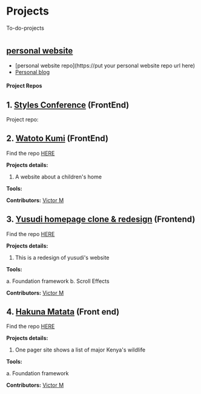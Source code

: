 # Projects
To-do-projects

# 

  ## [personal website](http://victorsite.bitballoon.com/)
  - [personal website repo](https://put your personal website repo url here)
  - [Personal blog](https://victsomie.github.io/blog/)

#### Project Repos
## 1. [Styles Conference](http://victorshay.bitballoon.com/) (FrontEnd)

Project repo: 

## 2. [Watoto Kumi](http://victorwatotokumi.bitballoon.com/) (FrontEnd)
Find the repo [HERE](https://github.com/victsomie/watotokumi)

****Projects details:****

 1. A website about a children's home
 
 
**Tools:**


**Contributors:** [Victor M](https://github.com/victsomie)

## 3. [Yusudi homepage clone & redesign](http://victoryusudi.bitballoon.com/) (Frontend)

Find the repo [HERE](https://github.com/victsomie/yusudi)

****Projects details:****

 1. This is a redesign of yusudi's website
 
 
**Tools:**

a. Foundation framework
b. Scroll Effects


**Contributors:** [Victor M](https://github.com/victsomie)

## 4. [Hakuna Matata](http://victorhakunamatata.bitballoon.com/) (Front end)

Find the repo [HERE](https://github.com/victsomie/30min)

****Projects details:****

 1. One pager site shows a list of major Kenya's wildlife
 

**Tools:**

a. Foundation framework

**Contributors:** [Victor M](https://github.com/victsomie)